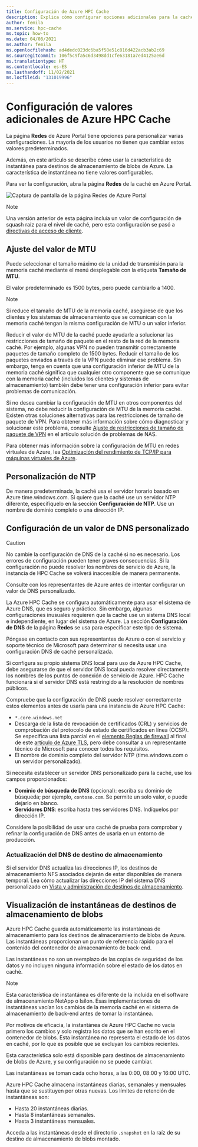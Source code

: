```yaml
---
title: Configuración de Azure HPC Cache
description: Explica cómo configurar opciones adicionales para la caché, como MTU, NTP personalizado y los valores de DNS, y cómo acceder a las instantáneas rápidas desde destinos de Azure Blob Storage.
author: femila
ms.service: hpc-cache
ms.topic: how-to
ms.date: 04/08/2021
ms.author: femila
ms.openlocfilehash: ad4dedc023dc6ba5f58e51c816d422acb3ab2c69
ms.sourcegitcommit: 106f5c9fa5c6d3498dd1cfe63181a7ed4125ae6d
ms.translationtype: HT
ms.contentlocale: es-ES
ms.lasthandoff: 11/02/2021
ms.locfileid: "131019996"
---
```

# <a name="configure-additional-azure-hpc-cache-settings"></a>Configuración de valores adicionales de Azure HPC Cache

La página **Redes** de Azure Portal tiene opciones para personalizar varias configuraciones. La mayoría de los usuarios no tienen que cambiar estos valores predeterminados.

Además, en este artículo se describe cómo usar la característica de instantánea para destinos de almacenamiento de blobs de Azure. La característica de instantánea no tiene valores configurables.

Para ver la configuración, abra la página **Redes** de la caché en Azure Portal.

![Captura de pantalla de la página Redes de Azure Portal](media/networking-page.png)

> [!NOTE]
> Una versión anterior de esta página incluía un valor de configuración de squash raíz para el nivel de caché, pero esta configuración se pasó a [directivas de acceso de cliente](access-policies.md).

<!-- >> [!TIP]
> The [Managing Azure HPC Cache video](https://azure.microsoft.com/resources/videos/managing-hpc-cache/) shows the networking page and its settings. -->

## <a name="adjust-mtu-value"></a>Ajuste del valor de MTU
<!-- linked from troubleshoot-nas article -->

Puede seleccionar el tamaño máximo de la unidad de transmisión para la memoria caché mediante el menú desplegable con la etiqueta **Tamaño de MTU**.

El valor predeterminado es 1500 bytes, pero puede cambiarlo a 1400.

> [!NOTE]
> Si reduce el tamaño de MTU de la memoria caché, asegúrese de que los clientes y los sistemas de almacenamiento que se comunican con la memoria caché tengan la misma configuración de MTU o un valor inferior.

Reducir el valor de MTU de la caché puede ayudarle a solucionar las restricciones de tamaño de paquete en el resto de la red de la memoria caché. Por ejemplo, algunas VPN no pueden transmitir correctamente paquetes de tamaño completo de 1500 bytes. Reducir el tamaño de los paquetes enviados a través de la VPN puede eliminar ese problema. Sin embargo, tenga en cuenta que una configuración inferior de MTU de la memoria caché significa que cualquier otro componente que se comunique con la memoria caché (incluidos los clientes y sistemas de almacenamiento) también debe tener una configuración inferior para evitar problemas de comunicación.

Si no desea cambiar la configuración de MTU en otros componentes del sistema, no debe reducir la configuración de MTU de la memoria caché. Existen otras soluciones alternativas para las restricciones de tamaño de paquete de VPN. Para obtener más información sobre cómo diagnosticar y solucionar este problema, consulte [Ajuste de restricciones de tamaño de paquete de VPN](troubleshoot-nas.md#adjust-vpn-packet-size-restrictions) en el artículo solución de problemas de NAS.

Para obtener más información sobre la configuración de MTU en redes virtuales de Azure, lea [Optimización del rendimiento de TCP/IP para máquinas virtuales de Azure](../virtual-network/virtual-network-tcpip-performance-tuning.md).

## <a name="customize-ntp"></a>Personalización de NTP

De manera predeterminada, la caché usa el servidor horario basado en Azure time.windows.com. Si quiere que la caché use un servidor NTP diferente, especifíquelo en la sección **Configuración de NTP**. Use un nombre de dominio completo o una dirección IP.

## <a name="set-a-custom-dns-configuration"></a>Configuración de un valor de DNS personalizado

> [!CAUTION]
> No cambie la configuración de DNS de la caché si no es necesario. Los errores de configuración pueden tener graves consecuencias. Si la configuración no puede resolver los nombres de servicio de Azure, la instancia de HPC Cache se volverá inaccesible de manera permanente.
>
> Consulte con los representantes de Azure antes de intentar configurar un valor de DNS personalizado.

La Azure HPC Cache se configura automáticamente para usar el sistema de Azure DNS, que es seguro y práctico. Sin embargo, algunas configuraciones inusuales requieren que la caché use un sistema DNS local e independiente, en lugar del sistema de Azure. La sección **Configuración de DNS** de la página **Redes** se usa para especificar este tipo de sistema.

Póngase en contacto con sus representantes de Azure o con el servicio y soporte técnico de Microsoft para determinar si necesita usar una configuración DNS de caché personalizada.

Si configura su propio sistema DNS local para uso de Azure HPC Cache, debe asegurarse de que el servidor DNS local pueda resolver directamente los nombres de los puntos de conexión de servicio de Azure. HPC Cache funcionará si el servidor DNS está restringido a la resolución de nombres públicos.

Compruebe que la configuración de DNS puede resolver correctamente estos elementos antes de usarla para una instancia de Azure HPC Cache:

* ``*.core.windows.net``
* Descarga de la lista de revocación de certificados (CRL) y servicios de comprobación del protocolo de estado de certificados en línea (OCSP). Se especifica una lista parcial en el [elemento Reglas de firewall](../security/fundamentals/tls-certificate-changes.md#will-this-change-affect-me) al final de este [artículo de Azure TLS](../security/fundamentals/tls-certificate-changes.md), pero debe consultar a un representante técnico de Microsoft para conocer todos los requisitos.
* El nombre de dominio completo del servidor NTP (time.windows.com o un servidor personalizado).

Si necesita establecer un servidor DNS personalizado para la caché, use los campos proporcionados:

* **Dominio de búsqueda de DNS** (opcional): escriba su dominio de búsqueda; por ejemplo, ``contoso.com``. Se permite un solo valor, o puede dejarlo en blanco.
* **Servidores DNS**: escriba hasta tres servidores DNS. Indíquelos por dirección IP.

<!-- 
  > [!NOTE]
  > The cache will use only the first DNS server it successfully finds. -->

Considere la posibilidad de usar una caché de prueba para comprobar y refinar la configuración de DNS antes de usarla en un entorno de producción.

### <a name="refresh-storage-target-dns"></a>Actualización del DNS de destino de almacenamiento

Si el servidor DNS actualiza las direcciones IP, los destinos de almacenamiento NFS asociados dejarán de estar disponibles de manera temporal. Lea cómo actualizar las direcciones IP del sistema DNS personalizado en [Vista y administración de destinos de almacenamiento](manage-storage-targets.md#update-ip-address-custom-dns-configurations-only).

## <a name="view-snapshots-for-blob-storage-targets"></a>Visualización de instantáneas de destinos de almacenamiento de blobs

Azure HPC Cache guarda automáticamente las instantáneas de almacenamiento para los destinos de almacenamiento de blobs de Azure. Las instantáneas proporcionan un punto de referencia rápido para el contenido del contenedor de almacenamiento de back-end.

Las instantáneas no son un reemplazo de las copias de seguridad de los datos y no incluyen ninguna información sobre el estado de los datos en caché.

> [!NOTE]
> Esta característica de instantánea es diferente de la incluida en el software de almacenamiento NetApp o Isilon. Esas implementaciones de instantáneas vacían los cambios de la memoria caché en el sistema de almacenamiento de back-end antes de tomar la instantánea.
>
> Por motivos de eficacia, la instantánea de Azure HPC Cache no vacía primero los cambios y solo registra los datos que se han escrito en el contenedor de blobs. Esta instantánea no representa el estado de los datos en caché, por lo que es posible que se excluyan los cambios recientes.

Esta característica solo está disponible para destinos de almacenamiento de blobs de Azure, y su configuración no se puede cambiar.

Las instantáneas se toman cada ocho horas, a las 0:00, 08:00 y 16:00 UTC.

Azure HPC Cache almacena instantáneas diarias, semanales y mensuales hasta que se sustituyen por otras nuevas. Los límites de retención de instantáneas son:

* Hasta 20 instantáneas diarias.
* Hasta 8 instantáneas semanales.
* Hasta 3 instantáneas mensuales.

Acceda a las instantáneas desde el directorio `.snapshot` en la raíz de su destino de almacenamiento de blobs montado.

